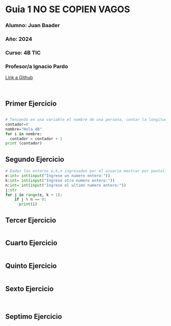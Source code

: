 # Guia  1  NO SE COPIEN VAGOS

### **Alumno:** Juan Baader

### **Año:** 2024

### **Curso:** 4B TIC

### **Profesor/a** Ignacio Pardo

[Link a Github](https://github.com/juanpanpanyz/python)

<br>

## **Primer Ejercicio**

```python

# Teniendo en una variable el nombre de una persona, contar la longitud en caracterres del nombre y mostrarlo en pantalla
contador=0
nombre="Hola 4B"
for i in nombre:
  contador = contador + 1
print (contador)
```

## **Segundo Ejercicio**

```python
# Dados los enteros e,k,n ingresados por el usuario mostrar por pantalla todos los valores enteros entre e y k (inclusive) que sean divisible por n
e:int= int(input("Ingrese un numero entero:"))
k:int= int(input("Ingrese otro numero entero:"))
n:int= int(input("Ingrese el ultimo numero entero:"))
j:str
for j in range(e, k + 1):
    if j % n == 0:
      print(i)
```

## **Tercer Ejercicio**

```python

```

## **Cuarto Ejercicio**

```python

```

## **Quinto Ejercicio**

```python

```

## **Sexto Ejercicio**

```python
 
```

## **Septimo Ejercicio**

```python

```
